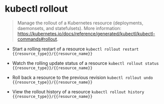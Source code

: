 # kubectl rollout
> Manage the rollout of a Kubernetes resource (deployments, daemonsets, and statefulsets).
> More information: <https://kubernetes.io/docs/reference/generated/kubectl/kubectl-commands#rollout>.

- Start a rolling restart of a resource
`kubectl rollout restart {{resource_type}}/{{resource_name}}`

- Watch the rolling update status of a resource
`kubectl rollout status {{resource_type}}/{{resource_name}}`

- Roll back a resource to the previous revision
`kubectl rollout undo {{resource_type}}/{{resource_name}}`

- View the rollout history of a resource
`kubectl rollout history {{resource_type}}/{{resource_name}}`
